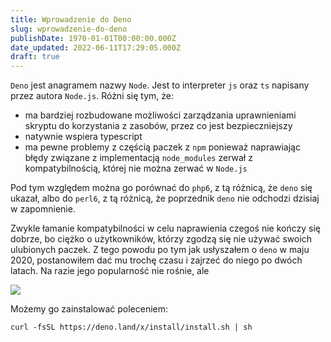 ```yaml
---
title: Wprowadzenie do Deno
slug: wprowadzenie-do-deno
publishDate: 1970-01-01T00:00:00.000Z
date_updated: 2022-06-11T17:29:05.000Z
draft: true
---
```


`Deno` jest anagramem nazwy `Node`. Jest to interpreter `js` oraz `ts` napisany przez autora `Node.js`. Różni się tym, że:

* ma bardziej rozbudowane możliwości zarządzania uprawnieniami skryptu do korzystania z zasobów, przez co jest bezpieczniejszy
* natywnie wspiera typescript
* ma pewne problemy z częścią paczek z `npm` ponieważ naprawiając błędy związane z implementacją `node_modules` zerwał z kompatybilnością, której nie można zerwać w `Node.js`

Pod tym względem można go porównać do `php6`, z tą różnicą, że `deno` się ukazał, albo do `perl6`, z tą różnicą, że poprzednik `deno` nie odchodzi dzisiaj w zapomnienie.

Zwykle łamanie kompatybilności w celu naprawienia czegoś nie kończy się dobrze, bo ciężko o użytkowników, którzy zgodzą się nie używać swoich ulubionych paczek. Z tego powodu po tym jak usłyszałem o `deno` w maju 2020, postanowiłem dać mu trochę czasu i zajrzeć do niego po dwóch latach. Na razie jego popularność nie rośnie, ale

![](https://gustawdaniel.com/content/images/2022/06/2022-06-11_21-24.png)

Możemy go zainstalować poleceniem:

```
curl -fsSL https://deno.land/x/install/install.sh | sh
```
